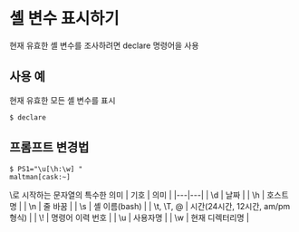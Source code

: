 # 셸 변수 표시하기
현재 유효한 셸 변수를 조사하려면 declare 명령어을 사용

## 사용 예
현재 유효한 모든 셸 변수를 표시
```
$ declare
```

## 프롬프트 변경법
```
$ PS1="\u[\h:\w] "
maltman[cask:~]
```
\로 시작하는 문자열의 특수한 의미
| 기호 | 의미 |
|---|---|
| \d | 날짜 |
| \h | 호스트명 |
| \n | 줄 바꿈 |
| \s | 셸 이름(bash) |
| \t, \T, \@ | 시간(24시간, 12시간, am/pm 형식) |
| \\! | 명령어 이력 번호 |
| \u | 사용자명 |
| \w | 현재 디렉터리명 |